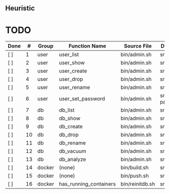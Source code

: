 ## Heuristic


# TODO
| Done | #  | Group  | Function Name          | Source File     | Destination (Bashly file)   |
|------|----|--------|------------------------|-----------------|-----------------------------|
| [ ]  | 1  | user   | user_list              | bin/admin.sh    | src/list_command.sh         |
| [ ]  | 2  | user   | user_show              | bin/admin.sh    | src/show_command.sh         |
| [ ]  | 3  | user   | user_create            | bin/admin.sh    | src/create_command.sh       |
| [ ]  | 4  | user   | user_drop              | bin/admin.sh    | src/drop_command.sh         |
| [ ]  | 5  | user   | user_rename            | bin/admin.sh    | src/rename_command.sh       |
| [ ]  | 6  | user   | user_set_password      | bin/admin.sh    | src/set-password_command.sh |
| [ ]  | 7  | db     | db_list                | bin/admin.sh    | src/list_command.sh         |
| [ ]  | 8  | db     | db_show                | bin/admin.sh    | src/show_command.sh         |
| [ ]  | 9  | db     | db_create              | bin/admin.sh    | src/create_command.sh       |
| [ ]  | 10 | db     | db_drop                | bin/admin.sh    | src/drop_command.sh         |
| [ ]  | 11 | db     | db_rename              | bin/admin.sh    | src/rename_command.sh       |
| [ ]  | 12 | db     | db_vacuum              | bin/admin.sh    | src/vacuum_command.sh       |
| [ ]  | 13 | db     | db_analyze             | bin/admin.sh    | src/analyze_command.sh      |
| [ ]  | 14 | docker | (none)                 | bin/build.sh    | src/build_command.sh        |
| [ ]  | 15 | docker | (none)                 | bin/push.sh     | src/push_command.sh         |
| [ ]  | 16 | docker | has_running_containers | bin/reinitdb.sh | src/reinitdb_command.sh     |